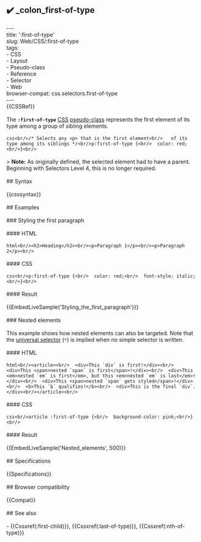 ## ✔️ _colon_first-of-type 
 ---<br/>title: ':first-of-type'<br/>slug: Web/CSS/:first-of-type<br/>tags:<br/>  - CSS<br/>  - Layout<br/>  - Pseudo-class<br/>  - Reference<br/>  - Selector<br/>  - Web<br/>browser-compat: css.selectors.first-of-type<br/>---<br/>{{CSSRef}}<br/><br/>The **`:first-of-type`** [CSS](/en-US/docs/Web/CSS) [pseudo-class](/en-US/docs/Web/CSS/Pseudo-classes) represents the first element of its type among a group of sibling elements.<br/><br/>```css<br/>/* Selects any <p> that is the first element<br/>   of its type among its siblings */<br/>p:first-of-type {<br/>  color: red;<br/>}<br/>```<br/><br/>> **Note:** As originally defined, the selected element had to have a parent. Beginning with Selectors Level 4, this is no longer required.<br/><br/>## Syntax<br/><br/>{{csssyntax}}<br/><br/>## Examples<br/><br/>### Styling the first paragraph<br/><br/>#### HTML<br/><br/>```html<br/><h2>Heading</h2><br/><p>Paragraph 1</p><br/><p>Paragraph 2</p><br/>```<br/><br/>#### CSS<br/><br/>```css<br/>p:first-of-type {<br/>  color: red;<br/>  font-style: italic;<br/>}<br/>```<br/><br/>#### Result<br/><br/>{{EmbedLiveSample('Styling_the_first_paragraph')}}<br/><br/>### Nested elements<br/><br/>This example shows how nested elements can also be targeted. Note that the [universal selector](/en-US/docs/Web/CSS/Universal_selectors) (`*`) is implied when no simple selector is written.<br/><br/>#### HTML<br/><br/>```html<br/><article><br/>  <div>This `div` is first!</div><br/>  <div>This <span>nested `span` is first</span>!</div><br/>  <div>This <em>nested `em` is first</em>, but this <em>nested `em` is last</em>!</div><br/>  <div>This <span>nested `span` gets styled</span>!</div><br/>  <b>This `b` qualifies!</b><br/>  <div>This is the final `div`.</div><br/></article><br/>```<br/><br/>#### CSS<br/><br/>```css<br/>article :first-of-type {<br/>  background-color: pink;<br/>}<br/>```<br/><br/>#### Result<br/><br/>{{EmbedLiveSample('Nested_elements', 500)}}<br/><br/>## Specifications<br/><br/>{{Specifications}}<br/><br/>## Browser compatibility<br/><br/>{{Compat}}<br/><br/>## See also<br/><br/>- {{Cssxref(:first-child)}}, {{Cssxref(:last-of-type)}}, {{Cssxref(:nth-of-type)}}<br/>